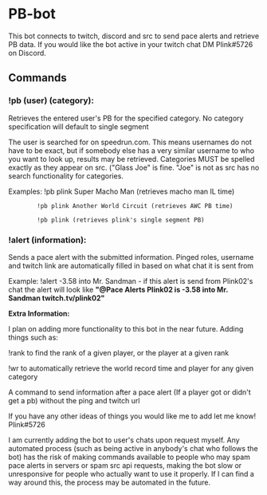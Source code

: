 # PB-bot
This bot connects to twitch, discord and src to send pace alerts and retrieve PB data. If you would like the bot active in your twitch chat DM Plink#5726 on Discord. 

## Commands

### **!pb (user) (category)**:

  Retrieves the entered user's PB for the specified category. No category specification will default to single segment
  
  The user is searched for on speedrun.com. This means usernames do not have to be exact, but if somebody else has a very similar username to who you want to look up, results may be retrieved. Categories MUST be spelled exactly as they appear on src. ("Glass Joe" is fine. "Joe" is not as src has no search functionality for categories.
  
  Examples: !pb plink Super Macho Man (retrieves macho man IL time)
  
            !pb plink Another World Circuit (retrieves AWC PB time)
            
            !pb plink (retrieves plink's single segment PB)
 
### **!alert (information)**:

  Sends a pace alert with the submitted information. Pinged roles, username and twitch link are automatically filled in based on what chat it is sent from 
  
  Example: !alert -3.58 into Mr. Sandman - if this alert is send from Plink02's chat the alert will look like **"@Pace Alerts Plink02 is -3.58 into Mr. Sandman twitch.tv/plink02"**


**Extra Information:**

I plan on adding more functionality to this bot in the near future. Adding things such as:

  !rank to find the rank of a given player, or the player at a given rank
  
  !wr to automatically retrieve the world record time and player for any given category
  
  A command to send information after a pace alert (If a player got or didn't get a pb) without the ping and twitch url
  
  If you have any other ideas of things you would like me to add let me know! Plink#5726
  
I am currently adding the bot to user's chats upon request myself. Any automated process (such as being active in anybody's chat who follows the bot) has the risk of making commands available to people who may spam pace alerts in servers or spam src api requests, making the bot slow or unresponsive for people who actually want to use it properly. If I can find a way around this, the process may be automated in the future.

